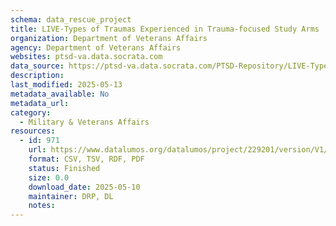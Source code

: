 ```yaml
---
schema: data_rescue_project 
title: LIVE-Types of Traumas Experienced in Trauma-focused Study Arms
organization: Department of Veterans Affairs
agency: Department of Veterans Affairs
websites: ptsd-va.data.socrata.com
data_source: https://ptsd-va.data.socrata.com/PTSD-Repository/LIVE-Types-of-Traumas-Experienced-in-Trauma-focuse/9mu8-ti9p
description: 
last_modified: 2025-05-13
metadata_available: No
metadata_url: 
category:
  - Military & Veterans Affairs 
resources:
  - id: 971
    url: https://www.datalumos.org/datalumos/project/229201/version/V1/view
    format: CSV, TSV, RDF, PDF
    status: Finished
    size: 0.0
    download_date: 2025-05-10
    maintainer: DRP, DL
    notes: 
---
```

